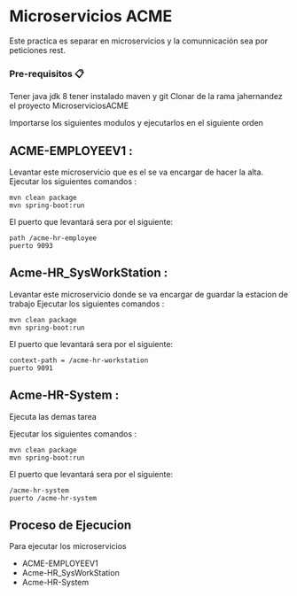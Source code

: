 # Microservicios ACME
Este practica es separar en microservicios y la comunnicación sea por peticiones rest. 

### Pre-requisitos 📋
Tener java jdk 8
tener instalado maven y git
Clonar de la rama jahernandez el proyecto MicroserviciosACME

Importarse los siguientes modulos y ejecutarlos en el siguiente orden

## ACME-EMPLOYEEV1 : 
Levantar este microservicio que es el se va encargar de hacer la alta.
Ejecutar los siguientes comandos :
  ```
  mvn clean package
  mvn spring-boot:run
  ``` 
  
  El puerto que levantará sera por el siguiente:
  
   ```
   path /acme-hr-employee
   puerto 9093
   
   ```
  
## Acme-HR_SysWorkStation : 
Levantar este microservicio donde se va encargar de guardar la estacion de trabajo
Ejecutar los siguientes comandos : 
  ```
  mvn clean package
  mvn spring-boot:run
  ``` 

  El puerto que levantará sera por el siguiente:
  
   ```
   context-path = /acme-hr-workstation
   puerto 9091
   ```
## Acme-HR-System : 
Ejecuta las demas tarea

Ejecutar los siguientes comandos :
  ```
  mvn clean package
  mvn spring-boot:run
  ``` 

  El puerto que levantará sera por el siguiente:
  
   ```
   /acme-hr-system
   puerto /acme-hr-system
   ```


   
  ## Proceso de Ejecucion 
  
  Para ejecutar los microservicios   
  * ACME-EMPLOYEEV1
  * Acme-HR_SysWorkStation
  * Acme-HR-System
  
